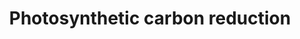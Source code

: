 ---
annotations:
- id: PW:0000056
  parent: classic metabolic pathway
  type: Pathway Ontology
  value: photosynthesis pathway
authors:
- MartijnVanIersel
- Khanspers
- MaintBot
- Egonw
- Mkutmon
- Fehrhart
- Eweitz
description: ''
last-edited: 2021-05-27
organisms:
- Arabidopsis thaliana
redirect_from:
- /index.php/Pathway:WP1461
- /instance/WP1461
- /instance/WP1461_rr118333
revision: r118333
schema-jsonld:
- '@context': https://schema.org/
  '@id': https://wikipathways.github.io/pathways/WP1461.html
  '@type': Dataset
  creator:
    '@type': Organization
    name: WikiPathways
  description: ''
  keywords:
  - 3-PGA
  - ADP
  - ATP
  - ATPGLP1
  - ATPPT2
  - CAB1
  - CAB2
  - CAB3
  - CO2
  - Fructose 6P
  - Glucose-UDP
  - Glycolate
  - H+
  - LHB1B1
  - LHB1B2
  - NADP
  - NADPH
  - O2
  - P-glycolate
  - Plastoquinone
  - RCA
  - RbS1Ac
  - RbcS1B
  - RbcS2B
  - RbcS3B
  - RuBP
  - Rubisco
  - Sucrose
  license: CC0
  name: Photosynthetic carbon reduction
seo: CreativeWork
title: Photosynthetic carbon reduction
wpid: WP1461
---